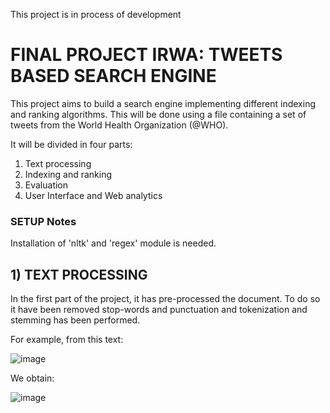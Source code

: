 This project is in process of development

# FINAL PROJECT IRWA: TWEETS BASED SEARCH ENGINE

This project aims to build a search engine implementing different indexing and ranking
algorithms. This will be done using a file containing a set of tweets from the World Health
Organization (@WHO).

It will be divided in four parts:
  1) Text processing
  2) Indexing and ranking
  3) Evaluation 
  4) User Interface and Web analytics

### SETUP Notes
Installation of 'nltk' and 'regex' module is needed. 

## 1) TEXT PROCESSING

In the first part of the project, it has pre-processed the document. To do so it have been removed stop-words and
punctuation and tokenization and stemming has been performed. 

For example, from this text: 

![image](https://user-images.githubusercontent.com/93143576/139066531-8a7efff6-141c-4e33-9f76-e8e28c8373e8.png)

We obtain: 

![image](https://user-images.githubusercontent.com/93143576/139066915-7974d92d-acf6-4887-9c00-b2d6df9b0fc7.png)

